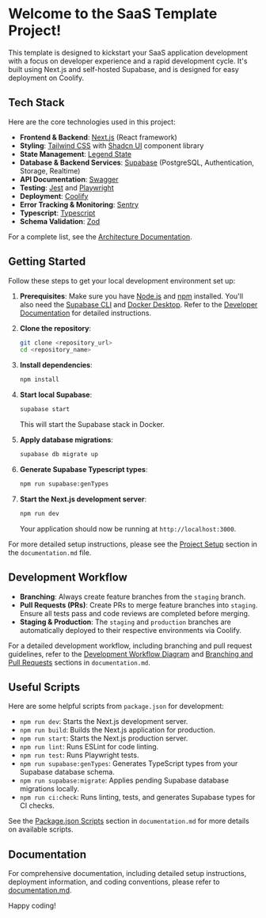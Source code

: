 # Welcome to the SaaS Template Project!

This template is designed to kickstart your SaaS application development with a focus on developer experience and a rapid development cycle. It's built using Next.js and self-hosted Supabase, and is designed for easy deployment on Coolify.

## Tech Stack

Here are the core technologies used in this project:

- **Frontend & Backend**: [Next.js](https://nextjs.org/) (React framework)
- **Styling**: [Tailwind CSS](https://tailwindcss.com/) with [Shadcn UI](https://ui.shadcn.com/) component library
- **State Management**: [Legend State](https://legendapp.com/)
- **Database & Backend Services**: [Supabase](https://supabase.com/) (PostgreSQL, Authentication, Storage, Realtime)
- **API Documentation**: [Swagger](https://swagger.io/)
- **Testing**: [Jest](https://jestjs.io/) and [Playwright](https://playwright.dev/)
- **Deployment**: [Coolify](https://coolify.io/)
- **Error Tracking & Monitoring**: [Sentry](https://sentry.io/)
- **Typescript**: [Typescript](https://www.typescriptlang.org/)
- **Schema Validation**: [Zod](https://zod.dev/)

For a complete list, see the [Architecture Documentation](architecture.md).

## Getting Started

Follow these steps to get your local development environment set up:

1.  **Prerequisites**: Make sure you have [Node.js](https://nodejs.org/) and [npm](https://www.npmjs.com/) installed. You'll also need the [Supabase CLI](https://supabase.com/docs/reference/cli/install) and [Docker Desktop](https://www.docker.com/products/docker-desktop/). Refer to the [Developer Documentation](documentation.md) for detailed instructions.

2.  **Clone the repository**:

    ```bash
    git clone <repository_url>
    cd <repository_name>
    ```

3.  **Install dependencies**:

    ```bash
    npm install
    ```

4.  **Start local Supabase**:

    ```bash
    supabase start
    ```

    This will start the Supabase stack in Docker.

5.  **Apply database migrations**:

    ```bash
    supabase db migrate up
    ```

6.  **Generate Supabase Typescript types**:

    ```bash
    npm run supabase:genTypes
    ```

7.  **Start the Next.js development server**:
    ```bash
    npm run dev
    ```
    Your application should now be running at `http://localhost:3000`.

For more detailed setup instructions, please see the [Project Setup](documentation.md#project-setup) section in the `documentation.md` file.

## Development Workflow

- **Branching**: Always create feature branches from the `staging` branch.
- **Pull Requests (PRs)**: Create PRs to merge feature branches into `staging`. Ensure all tests pass and code reviews are completed before merging.
- **Staging & Production**: The `staging` and `production` branches are automatically deployed to their respective environments via Coolify.

For a detailed development workflow, including branching and pull request guidelines, refer to the [Development Workflow Diagram](documentation.md#development-workflow-diagram) and [Branching and Pull Requests](documentation.md#branching-and-pull-requests) sections in `documentation.md`.

## Useful Scripts

Here are some helpful scripts from `package.json` for development:

- `npm run dev`: Starts the Next.js development server.
- `npm run build`: Builds the Next.js application for production.
- `npm run start`: Starts the Next.js production server.
- `npm run lint`: Runs ESLint for code linting.
- `npm run test`: Runs Playwright tests.
- `npm run supabase:genTypes`: Generates TypeScript types from your Supabase database schema.
- `npm run supabase:migrate`: Applies pending Supabase database migrations locally.
- `npm run ci:check`: Runs linting, tests, and generates Supabase types for CI checks.

See the [Package.json Scripts](documentation.md#packagejson-scripts) section in `documentation.md` for more details on available scripts.

## Documentation

For comprehensive documentation, including detailed setup instructions, deployment information, and coding conventions, please refer to [documentation.md](documentation.md).

Happy coding!
